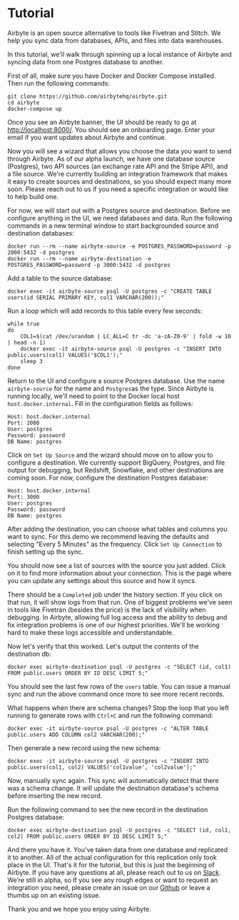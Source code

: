 # Tutorial

Airbyte is an open source alternative to tools like Fivetran and Stitch. We help you sync data from databases, APIs, and files into data warehouses.

In this tutorial, we'll walk through spinning up a local instance of Airbyte and syncing data from one Postgres database to another.

First of all, make sure you have Docker and Docker Compose installed. Then run the following commands:

```text
git clone https://github.com/airbytehq/airbyte.git
cd airbyte
docker-compose up
```

Once you see an Airbyte banner, the UI should be ready to go at [http://localhost:8000/](http://localhost:8000/). You should see an onboarding page. Enter your email if you want updates about Airbyte and continue.

Now you will see a wizard that allows you choose the data you want to send through Airbyte. As of our alpha launch, we have one database source \(Postgres\), two API sources \(an exchange rate API and the Stripe API\), and a file source. We're currently building an integration framework that makes it easy to create sources and destinations, so you should expect many more soon. Please reach out to us if you need a specific integration or would like to help build one.

For now, we will start out with a Postgres source and destination. Before we configure anything in the UI, we need databases and data. Run the following commands in a new terminal window to start backgrounded source and destination databases:

```text
docker run --rm --name airbyte-source -e POSTGRES_PASSWORD=password -p 2000:5432 -d postgres
docker run --rm --name airbyte-destination -e POSTGRES_PASSWORD=password -p 3000:5432 -d postgres
```

Add a table to the source database:

```text
docker exec -it airbyte-source psql -U postgres -c "CREATE TABLE users(id SERIAL PRIMARY KEY, col1 VARCHAR(200));"
```

Run a loop which will add records to this table every few seconds:

```text
while true
do
    COL1=$(cat /dev/urandom | LC_ALL=C tr -dc 'a-zA-Z0-9' | fold -w 10 | head -n 1)
	docker exec -it airbyte-source psql -U postgres -c "INSERT INTO public.users(col1) VALUES('$COL1');"
	sleep 3
done
```

Return to the UI and configure a source Postgres database. Use the name `airbyte-source` for the name and `Postgres`as the type. Since Airbyte is running locally, we'll need to point to the Docker local host `host.docker.internal`. Fill in the configuration fields as follows:

```text
Host: host.docker.internal
Port: 2000
User: postgres
Password: password
DB Name: postgres
```

Click on `Set Up Source` and the wizard should move on to allow you to configure a destination. We currently support BigQuery, Postgres, and file output for debugging, but Redshift, Snowflake, and other destinations are coming soon. For now, configure the destination Postgres database:

```text
Host: host.docker.internal
Port: 3000
User: postgres
Password: password
DB Name: postgres
```

After adding the destination, you can choose what tables and columns you want to sync. For this demo we recommend leaving the defaults and selecting "Every 5 Minutes" as the frequency. Click `Set Up Connection` to finish setting up the sync.

You should now see a list of sources with the source you just added. Click on it to find more information about your connection. This is the page where you can update any settings about this source and how it syncs. 

There should be a `Completed` job under the history section. If you click on that run, it will show logs from that run. One of biggest problems we've seen in tools like Fivetran \(besides the price\) is the lack of visibility when debugging. In Airbyte, allowing full log access and the ability to debug and fix integration problems is one of our highest priorities. We'll be working hard to make these logs accessible and understandable. 

Now let's verify that this worked. Let's output the contents of the destination db:

```text
docker exec airbyte-destination psql -U postgres -c "SELECT (id, col1) FROM public.users ORDER BY ID DESC LIMIT 5;"
```

You should see the last few rows of the `users` table. You can issue a manual sync and run the above command once more to see more recent records.

What happens when there are schema changes?  Stop the loop that you left running to generate rows with `Ctrl+C` and run the following command:

```text
docker exec -it airbyte-source psql -U postgres -c "ALTER TABLE public.users ADD COLUMN col2 VARCHAR(200);"
```

Then generate a new record using the new schema:

```text
docker exec -it airbyte-source psql -U postgres -c "INSERT INTO public.users(col1, col2) VALUES('col1value', 'col2value');"
```

Now, manually sync again. This sync will automatically detect that there was a schema change. It will update the destination database's schema before inserting the new record.

Run the following command to see the new record in the destination Postgres database:

```text
docker exec airbyte-destination psql -U postgres -c "SELECT (id, col1, col2) FROM public.users ORDER BY ID DESC LIMIT 5;"
```

And there you have it. You've taken data from one database and replicated it to another. All of the actual configuration for this replication only took place in the UI. That's it for the tutorial, but this is just the beginning of Airbyte. If you have any questions at all, please reach out to us on [Slack](https://slack.airbyte.io/). We’re still in alpha, so If you see any rough edges or want to request an integration you need, please create an issue on our [Github](https://github.com/airbytehq/airbyte) or leave a thumbs up on an existing issue. 

Thank you and we hope you enjoy using Airbyte.



